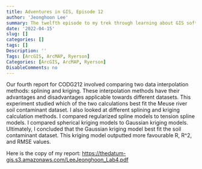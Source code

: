 ```yaml
---
title: Adventures in GIS, Episode 12
author: 'Jeonghoon Lee'
summary: The twelfth episode to my trek through learning about GIS software
date: '2022-04-15'
slug: []
categories: []
tags: []
Description: ''
Tags: [ArcGIS, ArcMAP, Ryerson]
Categories: [ArcGIS, ArcMAP, Ryerson]
DisableComments: no
---
```


Our fourth report for CODG212 involved comparing two data interpolation methods: splining and kriging. These interpolation methods have their advantages and disadvantages applicable towards different datasets. This experiment studied which of the two calculations best fit the Meuse river soil contaminant dataset. I also looked at different splining and kriging calculation methods. I compared regularized spline models to tension spline models. I compared spherical kriging models to Gaussian kriging models. Ultimately, I concluded that the Gaussian kriging model best fit the soil contaminant dataset. This kriging model outputted more favourable R, R^2, and RMSE values.

Here is the copy of my report: https://thedatum-gis.s3.amazonaws.com/LeeJeonghoon_Lab4.pdf
